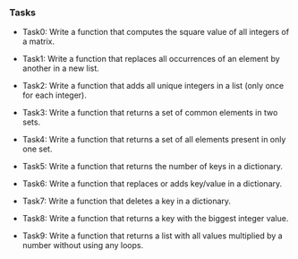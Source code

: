 ### Tasks

- Task0: Write a function that computes the square value of all integers of a matrix.

- Task1: Write a function that replaces all occurrences of an element by another in a new list.

- Task2: Write a function that adds all unique integers in a list (only once for each integer).

- Task3: Write a function that returns a set of common elements in two sets.

- Task4: Write a function that returns a set of all elements present in only one set.

- Task5: Write a function that returns the number of keys in a dictionary.

- Task6: Write a function that replaces or adds key/value in a dictionary.

- Task7: Write a function that deletes a key in a dictionary.

- Task8: Write a function that returns a key with the biggest integer value.

- Task9: Write a function that returns a list with all values multiplied by a number without using any loops.

